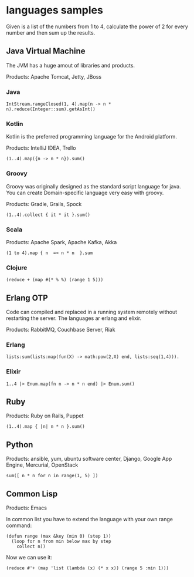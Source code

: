 # languages samples

Given is a list of the numbers from 1 to 4, calculate the power of 2 for every number and then sum up the results.

## Java Virtual Machine

The JVM has a huge amout of libraries and products.

Products: Apache Tomcat, Jetty, JBoss

### Java

    IntStream.rangeClosed(1, 4).map(n -> n * n).reduce(Integer::sum).getAsInt()

### Kotlin

Kotlin is the preferred programming language for the Android platform.

Products: IntelliJ IDEA, Trello

    (1..4).map({n -> n * n}).sum()

### Groovy

Groovy was originally designed as the standard script language for java.
You can create Domain-specific language very easy with groovy.

Products: Gradle, Grails, Spock

    (1..4).collect { it * it }.sum()

### Scala

Products: Apache Spark, Apache Kafka, Akka

    (1 to 4).map { n  => n * n  }.sum

### Clojure

    (reduce + (map #(* % %) (range 1 5)))

## Erlang OTP

Code can compiled and replaced in a running system remotely without restarting the server. 
The languages ar erlang and elixir.

Products: RabbitMQ, Couchbase Server, Riak

### Erlang

    lists:sum(lists:map(fun(X) -> math:pow(2,X) end, lists:seq(1,4))).

### Elixir

    1..4 |> Enum.map(fn n -> n * n end) |> Enum.sum()

## Ruby

Products: Ruby on Rails, Puppet

    (1..4).map { |n| n * n }.sum()

## Python

Products: ansible, yum, ubuntu software center, Django, Google App Engine, Mercurial, OpenStack

    sum([ n * n for n in range(1, 5) ])

## Common Lisp

Products: Emacs

In common list you have to extend the language with your own range command:

    (defun range (max &key (min 0) (step 1))
      (loop for n from min below max by step
        collect n))

Now we can use it:

    (reduce #'+ (map 'list (lambda (x) (* x x)) (range 5 :min 1)))
